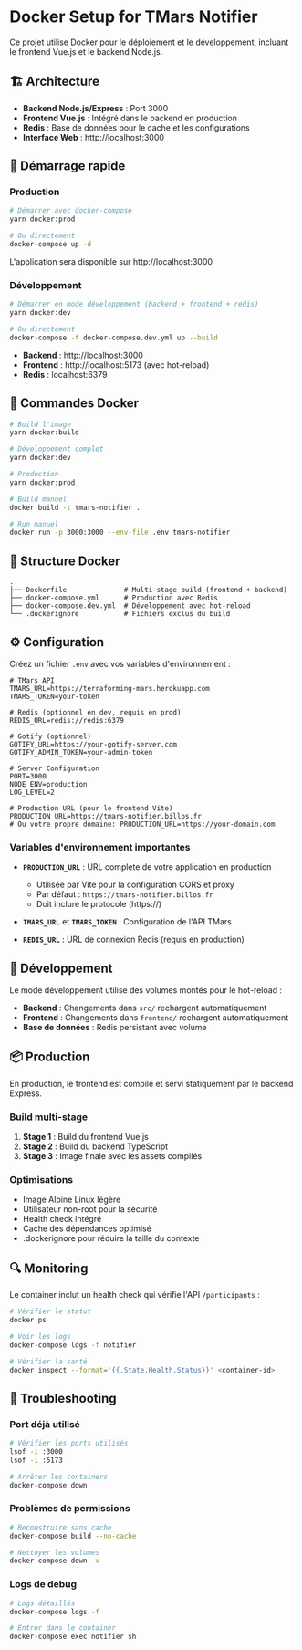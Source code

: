 # Docker Setup for TMars Notifier

Ce projet utilise Docker pour le déploiement et le développement, incluant le frontend Vue.js et le backend Node.js.

## 🏗️ Architecture

- **Backend Node.js/Express** : Port 3000
- **Frontend Vue.js** : Intégré dans le backend en production
- **Redis** : Base de données pour le cache et les configurations
- **Interface Web** : http://localhost:3000

## 🚀 Démarrage rapide

### Production

```bash
# Démarrer avec docker-compose
yarn docker:prod

# Ou directement
docker-compose up -d
```

L'application sera disponible sur http://localhost:3000

### Développement

```bash
# Démarrer en mode développement (backend + frontend + redis)
yarn docker:dev

# Ou directement
docker-compose -f docker-compose.dev.yml up --build
```

- **Backend** : http://localhost:3000
- **Frontend** : http://localhost:5173 (avec hot-reload)
- **Redis** : localhost:6379

## 🐳 Commandes Docker

```bash
# Build l'image
yarn docker:build

# Développement complet
yarn docker:dev

# Production
yarn docker:prod

# Build manuel
docker build -t tmars-notifier .

# Run manuel
docker run -p 3000:3000 --env-file .env tmars-notifier
```

## 📁 Structure Docker

```
.
├── Dockerfile              # Multi-stage build (frontend + backend)
├── docker-compose.yml      # Production avec Redis
├── docker-compose.dev.yml  # Développement avec hot-reload
└── .dockerignore           # Fichiers exclus du build
```

## ⚙️ Configuration

Créez un fichier `.env` avec vos variables d'environnement :

```env
# TMars API
TMARS_URL=https://terraforming-mars.herokuapp.com
TMARS_TOKEN=your-token

# Redis (optionnel en dev, requis en prod)
REDIS_URL=redis://redis:6379

# Gotify (optionnel)
GOTIFY_URL=https://your-gotify-server.com
GOTIFY_ADMIN_TOKEN=your-admin-token

# Server Configuration
PORT=3000
NODE_ENV=production
LOG_LEVEL=2

# Production URL (pour le frontend Vite)
PRODUCTION_URL=https://tmars-notifier.billos.fr
# Ou votre propre domaine: PRODUCTION_URL=https://your-domain.com
```

### Variables d'environnement importantes

- **`PRODUCTION_URL`** : URL complète de votre application en production
  - Utilisée par Vite pour la configuration CORS et proxy
  - Par défaut : `https://tmars-notifier.billos.fr`
  - Doit inclure le protocole (https://)

- **`TMARS_URL`** et **`TMARS_TOKEN`** : Configuration de l'API TMars
- **`REDIS_URL`** : URL de connexion Redis (requis en production)

## 🔧 Développement

Le mode développement utilise des volumes montés pour le hot-reload :

- **Backend** : Changements dans `src/` rechargent automatiquement
- **Frontend** : Changements dans `frontend/` rechargent automatiquement
- **Base de données** : Redis persistant avec volume

## 📦 Production

En production, le frontend est compilé et servi statiquement par le backend Express.

### Build multi-stage

1. **Stage 1** : Build du frontend Vue.js
2. **Stage 2** : Build du backend TypeScript
3. **Stage 3** : Image finale avec les assets compilés

### Optimisations

- Image Alpine Linux légère
- Utilisateur non-root pour la sécurité
- Health check intégré
- Cache des dépendances optimisé
- .dockerignore pour réduire la taille du contexte

## 🔍 Monitoring

Le container inclut un health check qui vérifie l'API `/participants` :

```bash
# Vérifier le statut
docker ps

# Voir les logs
docker-compose logs -f notifier

# Vérifier la santé
docker inspect --format='{{.State.Health.Status}}' <container-id>
```

## 🚨 Troubleshooting

### Port déjà utilisé

```bash
# Vérifier les ports utilisés
lsof -i :3000
lsof -i :5173

# Arrêter les containers
docker-compose down
```

### Problèmes de permissions

```bash
# Reconstruire sans cache
docker-compose build --no-cache

# Nettoyer les volumes
docker-compose down -v
```

### Logs de debug

```bash
# Logs détaillés
docker-compose logs -f

# Entrer dans le container
docker-compose exec notifier sh
```
